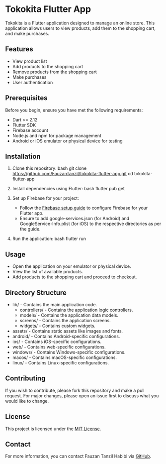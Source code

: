 # Tokokita Flutter App

Tokokita is a Flutter application designed to manage an online store. This application allows users to view products, add them to the shopping cart, and make purchases.

## Features

- View product list
- Add products to the shopping cart
- Remove products from the shopping cart
- Make purchases
- User authentication

## Prerequisites

Before you begin, ensure you have met the following requirements:

- Dart >= 2.12
- Flutter SDK
- Firebase account
- Node.js and npm for package management
- Android or iOS emulator or physical device for testing

## Installation

1. Clone this repository:
    bash
    git clone https://github.com/FauzanTanzil/tokokita-flutter-app.git
    cd tokokita-flutter-app
    

2. Install dependencies using Flutter:
    bash
    flutter pub get
    

3. Set up Firebase for your project:
    - Follow the [Firebase setup guide](https://firebase.google.com/docs/flutter/setup) to configure Firebase for your Flutter app.
    - Ensure to add google-services.json (for Android) and GoogleService-Info.plist (for iOS) to the respective directories as per the guide.

4. Run the application:
    bash
    flutter run
    

## Usage

- Open the application on your emulator or physical device.
- View the list of available products.
- Add products to the shopping cart and proceed to checkout.

## Directory Structure

- lib/ - Contains the main application code.
    - controllers/ - Contains the application logic controllers.
    - models/ - Contains the application data models.
    - screens/ - Contains the application screens.
    - widgets/ - Contains custom widgets.
- assets/ - Contains static assets like images and fonts.
- android/ - Contains Android-specific configurations.
- ios/ - Contains iOS-specific configurations.
- web/ - Contains web-specific configurations.
- windows/ - Contains Windows-specific configurations.
- macos/ - Contains macOS-specific configurations.
- linux/ - Contains Linux-specific configurations.

## Contributing

If you wish to contribute, please fork this repository and make a pull request. For major changes, please open an issue first to discuss what you would like to change.

## License

This project is licensed under the [MIT License](LICENSE).

## Contact

For more information, you can contact Fauzan Tanzil Habibi via [GitHub](https://github.com/FauzanTanzil).
